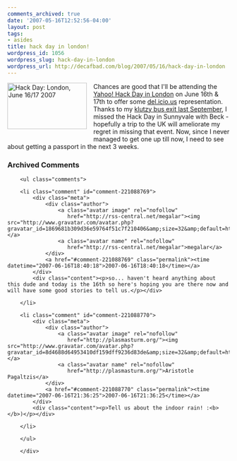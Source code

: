 ```yaml
---
comments_archived: true
date: '2007-05-16T12:52:56-04:00'
layout: post
tags:
- asides
title: hack day in london!
wordpress_id: 1056
wordpress_slug: hack-day-in-london
wordpress_url: http://decafbad.com/blog/2007/05/16/hack-day-in-london
---
```

<p><!-- Hack Day button 180px wide by 105px tall --><a href="http://www.hackday.org" style="border: none; padding: 0px 15px 15px 0; margin: 0px; float: left"><img src="http://l.yimg.com/us.yimg.com/i/us/ydn/hackday/hack_day_pattern_eleven.gif" alt="Hack Day: London, June 16/17 2007" width="180" height="105" style="border: none; margin: 0; padding: 0;"></a><!-- Hack Day button ends --></p>
<p>Chances are good that I'll be attending the <a href="http://hackday.org/">Yahoo! Hack Day in London</a> on June 16th & 17th to offer some <a href="http://del.icio.us">del.icio.us</a> representation.  Thanks to my <a href="http://decafbad.com/blog/2006/09/18/just-call-me-crash">klutzy bus exit last September</a>, I missed the Hack Day in Sunnyvale with Beck - hopefully a trip to the UK will ameliorate my regret in missing that event.  Now, since I never managed to get one up till now, I need to see about getting a passport in the next 3 weeks.</p>

<div id="comments" class="comments archived-comments">
            <h3>Archived Comments</h3>
            
        <ul class="comments">
            
        <li class="comment" id="comment-221088769">
            <div class="meta">
                <div class="author">
                    <a class="avatar image" rel="nofollow" 
                       href="http://rss-central.net/megalar"><img src="http://www.gravatar.com/avatar.php?gravatar_id=1869681b309d36e59764f51c7f210406&amp;size=32&amp;default=http://mediacdn.disqus.com/1320279820/images/noavatar32.png"/></a>
                    <a class="avatar name" rel="nofollow" 
                       href="http://rss-central.net/megalar">megalar</a>
                </div>
                <a href="#comment-221088769" class="permalink"><time datetime="2007-06-16T18:40:18">2007-06-16T18:40:18</time></a>
            </div>
            <div class="content"><p>so... haven't heard anything about this dude and today is the 16th so here's hoping you are there now and will have some good stories to tell us.</p></div>
            
        </li>
    
        <li class="comment" id="comment-221088770">
            <div class="meta">
                <div class="author">
                    <a class="avatar image" rel="nofollow" 
                       href="http://plasmasturm.org/"><img src="http://www.gravatar.com/avatar.php?gravatar_id=8d4688d64953410df159dff9236d83de&amp;size=32&amp;default=http://mediacdn.disqus.com/1320279820/images/noavatar32.png"/></a>
                    <a class="avatar name" rel="nofollow" 
                       href="http://plasmasturm.org/">Aristotle Pagaltzis</a>
                </div>
                <a href="#comment-221088770" class="permalink"><time datetime="2007-06-16T21:36:25">2007-06-16T21:36:25</time></a>
            </div>
            <div class="content"><p>Tell us about the indoor rain! :<b></b>)</p></div>
            
        </li>
    
        </ul>
    
        </div>
    
